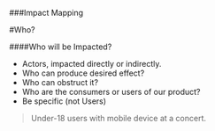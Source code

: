 ###Impact Mapping

#Who?

####Who will be Impacted?

* Actors, impacted directly or indirectly.
* Who can produce desired effect?
* Who can obstruct it?
* Who are the consumers or users of our product?
* Be specific (not Users)

> Under-18 users with mobile device at a concert.
